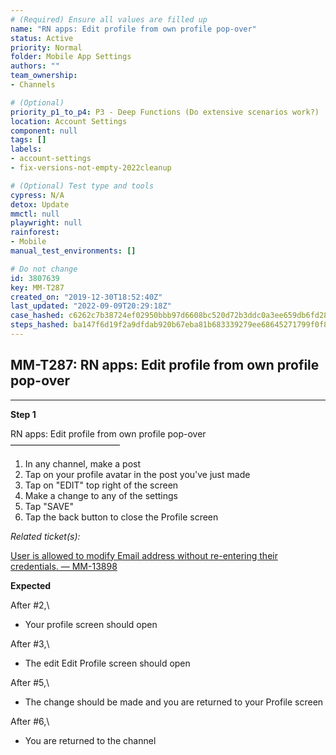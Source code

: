 ```yaml
---
# (Required) Ensure all values are filled up
name: "RN apps: Edit profile from own profile pop-over"
status: Active
priority: Normal
folder: Mobile App Settings
authors: ""
team_ownership: 
- Channels

# (Optional)
priority_p1_to_p4: P3 - Deep Functions (Do extensive scenarios work?)
location: Account Settings
component: null
tags: []
labels: 
- account-settings
- fix-versions-not-empty-2022cleanup

# (Optional) Test type and tools
cypress: N/A
detox: Update
mmctl: null
playwright: null
rainforest: 
- Mobile
manual_test_environments: []

# Do not change
id: 3807639
key: MM-T287
created_on: "2019-12-30T18:52:40Z"
last_updated: "2022-09-09T20:29:18Z"
case_hashed: c6262c7b38724ef02950bbb97d6608bc520d72b3ddc0a3ee659db6fd284e6dd15eec11f3a70f3f7d6f914f0dc9cd4d79
steps_hashed: ba147f6d19f2a9dfdab920b67eba81b683339279ee68645271799f0f889da6a2da74bfa96731de23641ed5c40f396518
---
```


<!-- (Auto-generated) Based on frontmatter's "key" and "name" -->

## MM-T287: RN apps: Edit profile from own profile pop-over

---

**Step 1**

RN apps: Edit profile from own profile pop-over\
–––––––––––––––––––––––––

1. In any channel, make a post
2. Tap on your profile avatar in the post you've just made
3. Tap on "EDIT" top right of the screen
4. Make a change to any of the settings
5. Tap "SAVE"
6. Tap the back button to close the Profile screen

_Related ticket(s):_

[User is allowed to modify Email address without re-entering their credentials. — MM-13898](https://mattermost.atlassian.net/browse/MM-13898)

**Expected**

After #2,\\

- Your profile screen should open

After #3,\\

- The edit Edit Profile screen should open

After #5,\\

- The change should be made and you are returned to your Profile screen

After #6,\\

- You are returned to the channel
